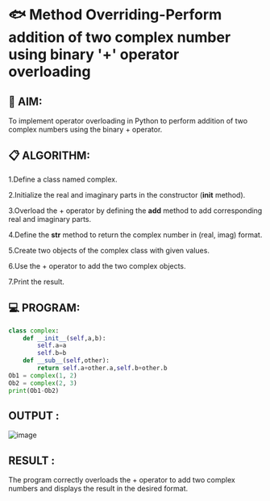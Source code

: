 # 🐟 Method Overriding-Perform addition of two complex number using binary '+' operator overloading

## 🧠 AIM:
To implement operator overloading in Python to perform addition of two complex numbers using the binary + operator.



## 📋 ALGORITHM:
1.Define a class named complex.

2.Initialize the real and imaginary parts in the constructor (__init__ method).

3.Overload the + operator by defining the __add__ method to add corresponding real and imaginary parts.

4.Define the __str__ method to return the complex number in (real, imag) format.

5.Create two objects of the complex class with given values.

6.Use the + operator to add the two complex objects.

7.Print the result.


## 💻 PROGRAM:
```.py
class complex:
    def __init__(self,a,b):
        self.a=a
        self.b=b
    def __sub__(self,other):
        return self.a+other.a,self.b+other.b
Ob1 = complex(1, 2)
Ob2 = complex(2, 3)
print(Ob1-Ob2)
```

## OUTPUT :
![image](https://github.com/user-attachments/assets/ca9087eb-4f51-4089-8a27-2bd9e04af7a2)

## RESULT :
The program correctly overloads the + operator to add two complex numbers and displays the result in the desired format.
